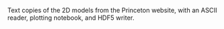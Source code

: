Text copies of the 2D models from the Princeton website, with an ASCII reader, plotting notebook, and HDF5 writer.
